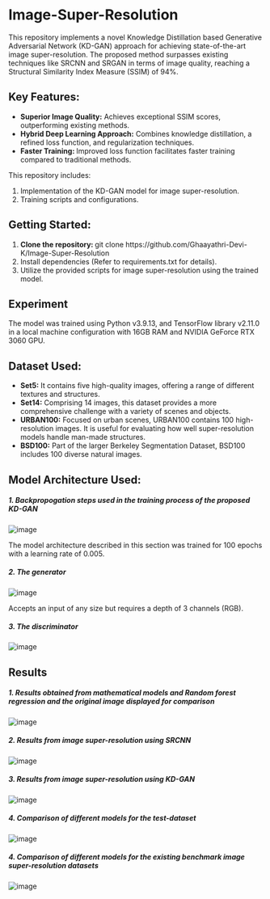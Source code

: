 # Image-Super-Resolution
This repository implements a novel Knowledge Distillation based Generative Adversarial Network (KD-GAN) approach for achieving state-of-the-art image super-resolution. The proposed method surpasses existing techniques like SRCNN and SRGAN in terms of image quality, reaching a Structural Similarity Index Measure (SSIM) of 94%.

## Key Features:
<ul>
  <li><b>Superior Image Quality:</b> Achieves exceptional SSIM scores, outperforming existing methods. </li>
  <li><b>Hybrid Deep Learning Approach:</b> Combines knowledge distillation, a refined loss function, and regularization techniques. </li>
  <li><b>Faster Training: </b> Improved loss function facilitates faster training compared to traditional methods. </li>
</ul>

This repository includes:
<ol>
  <li>Implementation of the KD-GAN model for image super-resolution. </li>
  <li>Training scripts and configurations.</li>
</ol>

## Getting Started:

<ol>
  <li> <b>Clone the repository: </b> git clone https://github.com/Ghaayathri-Devi-K/Image-Super-Resolution </li>
    <li> Install dependencies (Refer to requirements.txt for details).</li>
    <li> Utilize the provided scripts for image super-resolution using the trained model.</li>
</ol>

## Experiment
 The model was trained using Python v3.9.13, and TensorFlow library v2.11.0 in a local machine configuration with 16GB RAM and NVIDIA GeForce RTX 3060 GPU.
 
## Dataset Used:
<ul>
  <li><b>Set5:</b> It contains five high-quality images, offering a range of different textures and structures. </li>
  <li><b>Set14:</b> Comprising 14 images, this dataset provides a more comprehensive challenge with a variety of scenes and objects. </li>
  <li><b>URBAN100:</b> Focused on urban scenes, URBAN100 contains 100 high-resolution images. It is useful for evaluating how well super-resolution models handle man-made structures.</li>
  <li><b>BSD100:</b> Part of the larger Berkeley Segmentation Dataset, BSD100 includes 100 diverse natural images.</li>
</ul>

## Model Architecture Used:
##### 1. Backpropogation steps used in the training process of the proposed KD-GAN
![image](https://github.com/Ghaayathri-Devi-K/Image-Super-Resolution/assets/99457944/42a91643-5c39-4fc4-a08a-68cbb77350b7)

The model architecture described in this section was trained for 100 epochs with a learning rate of 0.005. 

##### 2. The generator
![image](https://github.com/Ghaayathri-Devi-K/Image-Super-Resolution/assets/99457944/73b6bcaf-208b-44ac-8f51-c9370c4550d7)

Accepts an input of any size but requires a depth of 3 channels (RGB).

##### 3. The discriminator
![image](https://github.com/Ghaayathri-Devi-K/Image-Super-Resolution/assets/99457944/39106b7a-db48-44f2-a12a-6d1f4fc3bdba)

## Results

##### 1. Results obtained from mathematical models and Random forest regression and the original image displayed for comparison
![image](https://github.com/Ghaayathri-Devi-K/Image-Super-Resolution/assets/99457944/8f30fe89-73ae-4d8f-bb29-3ca2adcbcda0)

##### 2. Results from image super-resolution using SRCNN
![image](https://github.com/Ghaayathri-Devi-K/Image-Super-Resolution/assets/99457944/3192be32-179d-4804-8a4a-036981cf17d8)

##### 3. Results from image super-resolution using KD-GAN
![image](https://github.com/Ghaayathri-Devi-K/Image-Super-Resolution/assets/99457944/1827f6aa-db92-4001-a859-e80d8714dd04)

##### 4. Comparison of different models for the test-dataset
![image](https://github.com/Ghaayathri-Devi-K/Image-Super-Resolution/assets/99457944/be51e7fb-f70a-4080-b08e-afc5e084edc7)

##### 4. Comparison of different models for the existing benchmark image super-resolution datasets
![image](https://github.com/Ghaayathri-Devi-K/Image-Super-Resolution/assets/99457944/4bce1fef-f4b5-4a95-9308-2325af99b0a2)
